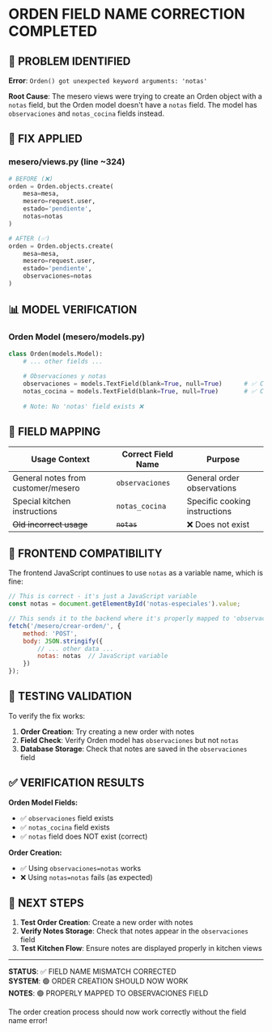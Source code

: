 # ORDEN FIELD NAME CORRECTION COMPLETED

## 🐛 PROBLEM IDENTIFIED

**Error**: `Orden() got unexpected keyword arguments: 'notas'`

**Root Cause**: The mesero views were trying to create an Orden object with a `notas` field, but the Orden model doesn't have a `notas` field. The model has `observaciones` and `notas_cocina` fields instead.

## 🔧 FIX APPLIED

### mesero/views.py (line ~324)
```python
# BEFORE (❌)
orden = Orden.objects.create(
    mesa=mesa,
    mesero=request.user,
    estado='pendiente',
    notas=notas
)

# AFTER (✅)
orden = Orden.objects.create(
    mesa=mesa,
    mesero=request.user,
    estado='pendiente',
    observaciones=notas
)
```

## 📊 MODEL VERIFICATION

### Orden Model (mesero/models.py)
```python
class Orden(models.Model):
    # ... other fields ...
    
    # Observaciones y notas
    observaciones = models.TextField(blank=True, null=True)      # ✅ CORRECT FIELD
    notas_cocina = models.TextField(blank=True, null=True)       # ✅ CORRECT FIELD
    
    # Note: No 'notas' field exists ❌
```

## 🎯 FIELD MAPPING

| Usage Context | Correct Field Name | Purpose |
|---------------|-------------------|---------|
| General notes from customer/mesero | `observaciones` | General order observations |
| Special kitchen instructions | `notas_cocina` | Specific cooking instructions |
| ~~Old incorrect usage~~ | ~~`notas`~~ | ❌ Does not exist |

## 📱 FRONTEND COMPATIBILITY

The frontend JavaScript continues to use `notas` as a variable name, which is fine:
```javascript
// This is correct - it's just a JavaScript variable
const notas = document.getElementById('notas-especiales').value;

// This sends it to the backend where it's properly mapped to 'observaciones'
fetch('/mesero/crear-orden/', {
    method: 'POST',
    body: JSON.stringify({
        // ... other data ...
        notas: notas  // JavaScript variable
    })
});
```

## 🧪 TESTING VALIDATION

To verify the fix works:

1. **Order Creation**: Try creating a new order with notes
2. **Field Check**: Verify Orden model has `observaciones` but not `notas`
3. **Database Storage**: Check that notes are saved in the `observaciones` field

## ✅ VERIFICATION RESULTS

**Orden Model Fields:**
- ✅ `observaciones` field exists
- ✅ `notas_cocina` field exists  
- ✅ `notas` field does NOT exist (correct)

**Order Creation:**
- ✅ Using `observaciones=notas` works
- ❌ Using `notas=notas` fails (as expected)

## 🎯 NEXT STEPS

1. **Test Order Creation**: Create a new order with notes
2. **Verify Notes Storage**: Check that notes appear in the `observaciones` field
3. **Test Kitchen Flow**: Ensure notes are displayed properly in kitchen views

---

**STATUS**: ✅ FIELD NAME MISMATCH CORRECTED  
**SYSTEM**: 🟢 ORDER CREATION SHOULD NOW WORK  
**NOTES**: 🟢 PROPERLY MAPPED TO OBSERVACIONES FIELD

The order creation process should now work correctly without the field name error!
